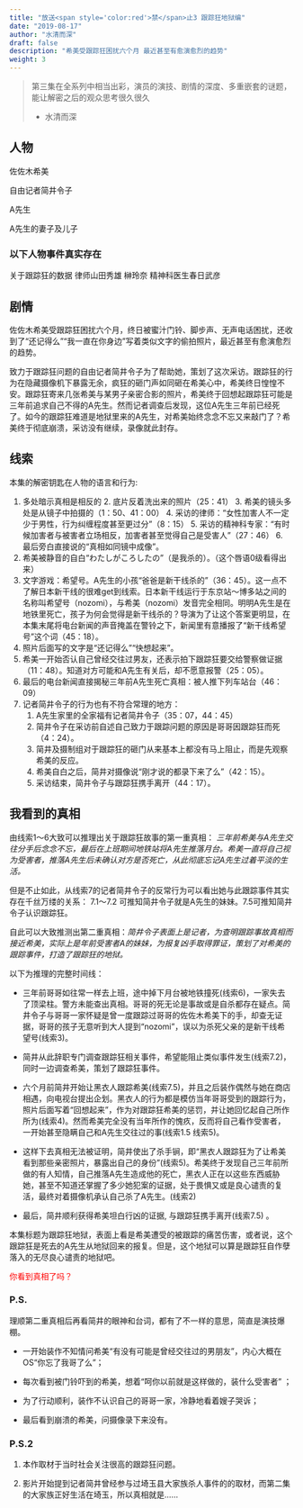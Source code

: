 ```yaml
---
title: "放送<span style='color:red'>禁</span>止3 跟踪狂地狱编"
date: "2019-08-17"
author: "水清而深"
draft: false
description: "希美受跟踪狂困扰六个月 最近甚至有愈演愈烈的趋势"
weight: 3
---
```



> 第三集在全系列中相当出彩，演员的演技、剧情的深度、多重嵌套的谜题，能让解密之后的观众思考很久很久
> - 水清而深


## 人物

佐佐木希美

自由记者简井令子

A先生

A先生的妻子及儿子

### 以下人物事件真实存在

关于跟踪狂的数据 律师山田秀雄 榊玲奈 精神科医生春日武彦

## 剧情

佐佐木希美受跟踪狂困扰六个月，终日被蜜汁门铃、脚步声、无声电话困扰，还收到了“还记得么”“我一直在你身边”写着类似文字的偷拍照片，最近甚至有愈演愈烈的趋势。

致力于跟踪狂问题的自由记者简井令子为了帮助她，策划了这次采访。跟踪狂的行为在隐藏摄像机下暴露无余，疯狂的砸门声如同砸在希美心中，希美终日惶惶不安。跟踪狂寄来几张希美与某男子亲密合影的照片，希美终于回想起跟踪狂可能是三年前追求自己不得的A先生。然而记者调查后发现，这位A先生三年前已经死了。如今的跟踪狂难道是地狱里来的A先生，对希美始终念念不忘又来敲门了？希美终于彻底崩溃，采访没有继续，录像就此封存。

## 线索

本集的解密钥匙在人物的语言和行为:

1. 多处暗示真相是相反的
    2. 底片反着洗出来的照片（25：41）
    3. 希美的镜头多处是从镜子中拍摄的（1：50、41：00）
    4. 采访的律师：“女性加害人不一定少于男性，行为纠缠程度甚至更过分”（8：15）
    5. 采访的精神科专家：“有时候加害者与被害者立场相反，加害者甚至觉得自己是受害人”（27：46）
    6. 最后旁白直接说的“真相如同镜中成像”。
2. 希美被静音的自白“わたしがころしたの”（是我杀的）。（这个唇语0级看得出来）
3. 文字游戏：希望号。A先生的小孩“爸爸是新干线杀的”（36：45）。这一点不了解日本新干线的很难get到线索。日本新干线运行于东京站～博多站之间的名称叫希望号（nozomi），与希美（nozomi）发音完全相同。明明A先生是在地铁里死亡，孩子为何会觉得是新干线杀的？导演为了让这个答案更明显，在本集末尾将电台新闻的声音掩盖在警铃之下，新闻里有意播报了“新干线希望号”这个词（45：18）。
4. 照片后面写的文字是“还记得么”“快想起来”。
5. 希美一开始否认自己曾经交往过男友，还表示拍下跟踪狂要交给警察做证据（11：48）。知道对方可能和A先生有关后，却不愿意报警（25：05）。
6. 最后的电台新闻直接揭秘三年前A先生死亡真相：被人推下列车站台（46：09）
7. 记者简井令子的行为也有不符合常理的地方：
    1. A先生家里的全家福有记者简井令子（35：07，44：45）
    2. 简井令子在采访前自述自己致力于跟踪问题的原因是哥哥因跟踪狂而死（4：24）。
    3. 简井及摄制组对于跟踪狂的砸门从来基本上都没有马上阻止，而是先观察希美的反应。
    4. 希美自白之后，简井对摄像说“刚才说的都录下来了么”（42：15）。
    5. 采访结束，简井令子与跟踪狂携手离开（44：17）。

## 我看到的真相

由线索1～6大致可以推理出关于跟踪狂故事的第一重真相： *三年前希美与A先生交往分手后念念不忘，最后在上班期间地铁站将A先生推落月台。希美一直将自己视为受害者，推落A先生后未确认对方是否死亡，从此彻底忘记A先生过着平淡的生活。*

但是不止如此，从线索7的记者简井令子的反常行为可以看出她与此跟踪事件其实存在千丝万缕的关系： 7.1～7.2 可推知简井令子就是A先生的妹妹。7.5可推知简井令子认识跟踪狂。

自此可以大致推测出第二重真相：*简井令子表面上是记者，为查明跟踪事故真相而接近希美，实际上是年前受害者A的妹妹，为报复凶手取得罪证，策划了对希美的跟踪事件，打造了跟踪狂的地狱。*

以下为推理的完整时间线：

- 三年前哥哥如往常一样去上班，途中掉下月台被地铁撞死(线索6)，一家失去了顶梁柱。警方未能查出真相。哥哥的死无论是事故或是自杀都存在疑点。简井令子与哥哥一家怀疑是曾一度跟踪过哥哥的佐佐木希美下的手，却查无证据，哥哥的孩子无意听到大人提到“nozomi”，误以为杀死父亲的是新干线希望号(线索3)。

- 简井从此辞职专门调查跟踪狂相关事件，希望能阻止类似事件发生(线索7.2)，同时一边调查希美，策划了跟踪狂事件。

- 六个月前简井开始让黑衣人跟踪希美(线索7.5)，并且之后装作偶然与她在商店相遇，向电视台提出企划。黑衣人的行为都是模仿当年哥哥受到的跟踪行为，照片后面写着“回想起来”，作为对跟踪狂希美的惩罚，并让她回忆起自己所作所为(线索4)。然而希美完全没有当年所作的愧疚，反而将自己看作受害者，一开始甚至隐瞒自己和A先生交往过的事(线索1.5 线索5)。

- 这样下去真相无法被证明，简井使出了杀手锏，即“黑衣人跟踪狂为了让希美看到那些亲密照片，暴露出自己的身份”(线索5)。希美终于发现自己三年前所做的有人知情，自己推落A先生造成他的死亡，黑衣人正在以这些东西威胁她，甚至不知道还掌握了多少她犯案的证据，处于畏惧又或是良心谴责的复活，最终对着摄像机承认自己杀了A先生。(线索2)

- 最后，简井顺利获得希美坦白行凶的证据, 与跟踪狂携手离开(线索7.5) 。

本集标题为跟踪狂地狱，表面上看是希美遭受的被跟踪的痛苦伤害，或者说，这个跟踪狂是死去的A先生从地狱回来的报复。但是，这个地狱可以算是跟踪狂自作孽落入的无尽良心谴责的地狱吧。

<span style='color:red'>你看到真相了吗？</span>


### P.S.

理顺第二重真相后再看简井的眼神和台词，都有了不一样的意思，简直是演技爆棚。

- 一开始装作不知情问希美“有没有可能是曾经交往过的男朋友”，内心大概在OS“你忘了我哥了么”；

- 每次看到被门铃吓到的希美，想着“呵你以前就是这样做的，装什么受害者” ；

- 为了行动顺利，装作不认识自己的哥哥一家，冷静地看着嫂子哭诉；

- 最后看到崩溃的希美，问摄像录下来没有。

### P.S.2

1. 本作取材于当时社会关注很高的跟踪狂问题。

2. 影片开始提到记者简井曾经参与过埼玉县大家族杀人事件的的取材，而第二集的大家族正好生活在埼玉，所以真相就是……